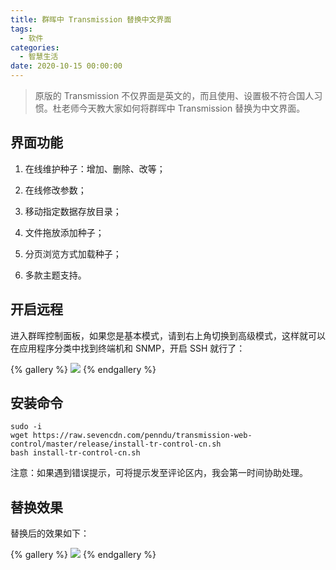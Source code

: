 ```yaml
---
title: 群晖中 Transmission 替换中文界面
tags:
  - 软件
categories:
  - 智慧生活
date: 2020-10-15 00:00:00
---
```


> 原版的 Transmission 不仅界面是英文的，而且使用、设置极不符合国人习惯。杜老师今天教大家如何将群晖中 Transmission 替换为中文界面。

<!-- more -->

## 界面功能

1. 在线维护种子：增加、删除、改等；

2. 在线修改参数；

3. 移动指定数据存放目录；

4. 文件拖放添加种子；

5. 分页浏览方式加载种子；

6. 多款主题支持。

## 开启远程

进入群晖控制面板，如果您是基本模式，请到右上角切换到高级模式，这样就可以在应用程序分类中找到终端机和 SNMP，开启 SSH 就行了：

{% gallery %}
![](https://cdn.dusays.com/2020/10/272-1.jpg)
{% endgallery %}

## 安装命令

```
sudo -i
wget https://raw.sevencdn.com/penndu/transmission-web-control/master/release/install-tr-control-cn.sh
bash install-tr-control-cn.sh
```

注意：如果遇到错误提示，可将提示发至评论区内，我会第一时间协助处理。

## 替换效果

替换后的效果如下：

{% gallery %}
![](https://cdn.dusays.com/2020/10/272-2.jpg)
{% endgallery %}